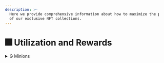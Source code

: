 ```yaml
---
description: >-
  Here we provide comprehensive information about how to maximize the potential
  of our exclusive NFT collections.
---
```


# 🎆 Utilization and Rewards

<details>

<summary>G Minions</summary>

Future Whitelist Spot : Yes

Saloon Tickets: Yes - Based on rarity.

Mining Rate Boost: Yes - Based on rarity.

APY Boost: Yes - Based on rarity.

</details>
